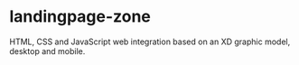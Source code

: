 # landingpage-zone
HTML, CSS and JavaScript web integration based on an XD graphic model, desktop and mobile.
